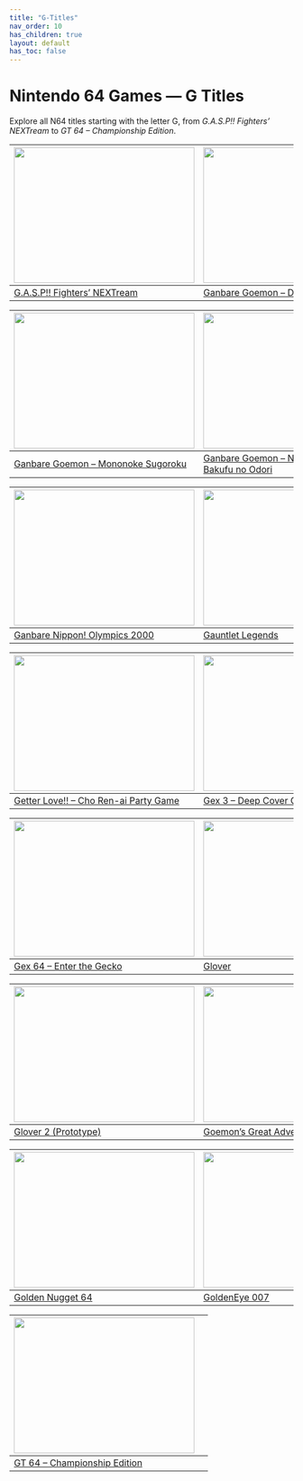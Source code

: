 ```yaml
---
title: "G-Titles"
nav_order: 10
has_children: true
layout: default
has_toc: false
---
```


# Nintendo 64 Games — G Titles

Explore all N64 titles starting with the letter G, from *G.A.S.P!! Fighters’ NEXTream* to *GT 64 – Championship Edition*.

| <a href="g/"><img src="deadly-arts-gasp-fighters-nextream" width="320" height="240" alt=""/></a> | <a href="g/"><img src="ganbare-goemon-derodero" width="320" height="240" alt=""/></a> |
|---|---|
| [G.A.S.P!! Fighters’ NEXTream](deadly-arts-gasp-fighters-nextream) | [Ganbare Goemon – Derodero Douchuu…](ganbare-goemon-derodero)

| <a href="g/"><img src="" width="320" height="240" alt=""/></a> | <a href="g/"><img src="" width="320" height="240" alt=""/></a> |
|---|---|
| [Ganbare Goemon – Mononoke Sugoroku]() | [Ganbare Goemon – Neo Momoyama Bakufu no Odori]()

| <a href="g/"><img src="" width="320" height="240" alt=""/></a> | <a href="g/"><img src="" width="320" height="240" alt=""/></a> |
|---|---|
| [Ganbare Nippon! Olympics 2000]() | [Gauntlet Legends]()

| <a href="g/"><img src="" width="320" height="240" alt=""/></a> | <a href="g/"><img src="" width="320" height="240" alt=""/></a> |
|---|---|
| [Getter Love!! – Cho Ren-ai Party Game]() | [Gex 3 – Deep Cover Gecko]()

| <a href="g/"><img src="" width="320" height="240" alt=""/></a> | <a href="g/"><img src="" width="320" height="240" alt=""/></a> |
|---|---|
| [Gex 64 – Enter the Gecko]() | [Glover]()

| <a href="g/"><img src="" width="320" height="240" alt=""/></a> | <a href="g/"><img src="goemons-great-adventure-mystical-ninja-2" width="320" height="240" alt=""/></a> |
|---|---|
| [Glover 2 (Prototype)]() | [Goemon’s Great Adventure](goemons-great-adventure-mystical-ninja-2)

| <a href="g/"><img src="" width="320" height="240" alt=""/></a> | <a href="g/"><img src="" width="320" height="240" alt=""/></a> |
|---|---|
| [Golden Nugget 64]() | [GoldenEye 007]()

| <a href="g/"><img src="city-tour-grandprix-gt-64-championship-edition" width="320" height="240" alt=""/></a> |  |
|---|---|
| [GT 64 – Championship Edition](city-tour-grandprix-gt-64-championship-edition) |  |
